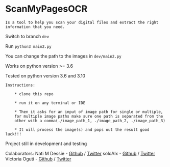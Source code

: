 # ScanMyPagesOCR
	Is a tool to help you scan your digital files and extract the right information that you need.

Switch to branch `dev`

Run `python3 main2.py`

You can change the path to the images in `dev/main2.py`

Works on python version >= 3.6

Tested on python version 3.6 and 3.10

	Instructions:
		
		* clone this repo
	
		* run it on any terminal or IDE
 		
		* Then it asks for an input of image path for single or multiple,
		for multiple image paths make sure one path is separated from the
		other with a comma(./image_path_1, ./image_path_2, ./image_path_3)
	
		* It will process the image(s) and pops out the result good luck!!!


Project still in development and testing

Colaborators:
Nati M Dessie - [Github](https://github.com/Natiman58) / [Twitter](https://twitter.com/NManyazewal) 
soloAlx - [Github](https://github.com/soloALX) / [Twitter](https://twitter.com/solomonaau188)
Victoria Oguti - [Github](https://github.com/Victoria-20) / [Twitter](https://twitter.com/victoriaocon5)

